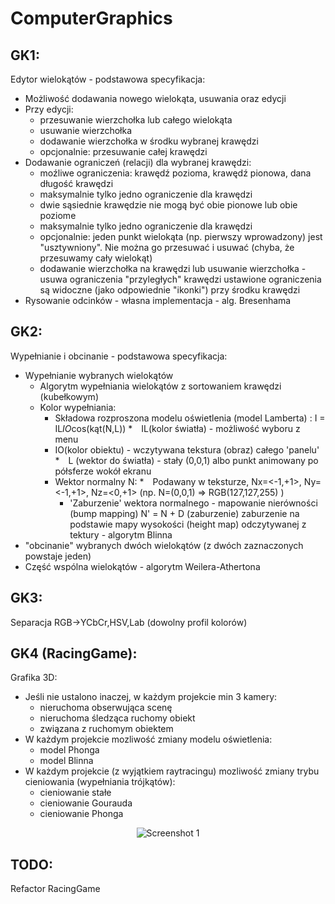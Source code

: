 # ComputerGraphics

## GK1:
Edytor wielokątów - podstawowa specyfikacja:

* Możliwość dodawania nowego wielokąta, usuwania oraz edycji
* Przy edycji:
  * przesuwanie wierzchołka lub całego wielokąta
  * usuwanie wierzchołka
  * dodawanie wierzchołka w środku wybranej krawędzi
  * opcjonalnie: przesuwanie całej krawędzi
* Dodawanie ograniczeń (relacji) dla wybranej krawędzi:
   * moźliwe ograniczenia: krawędź pozioma, krawędź pionowa, dana długość krawędzi
   * maksymalnie tylko jedno ograniczenie dla krawędzi
   * dwie sąsiednie krawędzie nie mogą być obie pionowe lub obie poziome
   * maksymalnie tylko jedno ograniczenie dla krawędzi
   * opcjonalnie: jeden punkt wielokąta (np. pierwszy wprowadzony) jest "usztywniony". Nie można go przesuwać i usuwać (chyba, że przesuwamy cały wielokąt)
   * dodawanie wierzchołka na krawędzi lub usuwanie wierzchołka - usuwa ograniczenia "przyległych" krawędzi
    ustawione ograniczenia są widoczne (jako odpowiednie "ikonki") przy środku krawędzi
* Rysowanie odcinków - własna implementacja - alg. Bresenhama

## GK2:
Wypełnianie i obcinanie - podstawowa specyfikacja:

* Wypełnianie wybranych wielokątów
  * Algorytm wypełniania wielokątów z sortowaniem krawędzi (kubełkowym)
  * Kolor wypełniania:
    * Składowa rozproszona modelu oświetlenia (model Lamberta) : I = IL*IO*cos(kąt(N,L))
    * IL(kolor światła) - możliwość wyboru z menu
    * IO(kolor obiektu) - wczytywana tekstura (obraz) całego 'panelu'
    * L (wektor do światła) - stały (0,0,1) albo punkt animowany po półsferze wokół ekranu
    * Wektor normalny N:
      * Podawany w teksturze, Nx=<-1,+1>, Ny=<-1,+1>, Nz=<0,+1> (np. N=(0,0,1) => RGB(127,127,255) )
      * 'Zaburzenie' wektora normalnego - mapowanie nierówności (bump mapping) N' = N + D (zaburzenie)
    zaburzenie na podstawie mapy wysokości (height map) odczytywanej z tektury - algorytm Blinna
* "obcinanie" wybranych dwóch wielokątów (z dwóch zaznaczonych powstaje jeden)
 * Część wspólna wielokątów - algorytm Weilera-Athertona

## GK3:
Separacja RGB->YCbCr,HSV,Lab (dowolny profil kolorów)

## GK4 (RacingGame):
Grafika 3D:
* Jeśli nie ustalono inaczej, w każdym projekcie min 3 kamery:
  * nieruchoma obserwująca scenę
  * nieruchoma śledząca ruchomy obiekt
  * związana z ruchomym obiektem
* W każdym projekcie mozliwość zmiany modelu oświetlenia:
  * model Phonga
  * model Blinna
* W każdym projekcie (z wyjątkiem raytracingu) mozliwość zmiany trybu cieniowania (wypełniania trójkątów):
  * cieniowanie stałe
  * cieniowanie Gourauda
  * cieniowanie Phonga

<p align="center">
  <img src="http://i.imgur.com/JCU15hU.jpg" alt="Screenshot 1"/>
</p>

## TODO:
Refactor RacingGame
